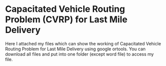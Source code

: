 # Capacitated Vehicle Routing Problem (CVRP) for Last Mile Delivery
Here I attached my files which can show the working of Capacitated Vehicle Routing Problem for Last Mile Delivery using google ortools. You can download all files and put into one folder (except word file) to access my file.
